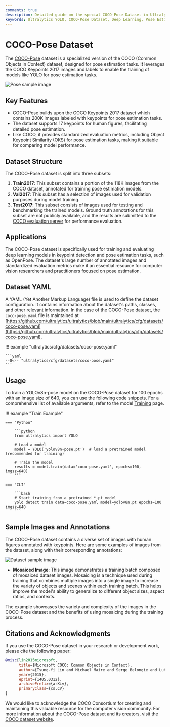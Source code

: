 ```yaml
---
comments: true
description: Detailed guide on the special COCO-Pose Dataset in Ultralytics. Learn about its key features, structure, and usage in pose estimation tasks with YOLO.
keywords: Ultralytics YOLO, COCO-Pose Dataset, Deep Learning, Pose Estimation, Training Models, Dataset YAML, openpose, YOLO
---
```


# COCO-Pose Dataset

The [COCO-Pose](https://cocodataset.org/#keypoints-2017) dataset is a specialized version of the COCO (Common Objects in Context) dataset, designed for pose estimation tasks. It leverages the COCO Keypoints 2017 images and labels to enable the training of models like YOLO for pose estimation tasks.

![Pose sample image](https://user-images.githubusercontent.com/26833433/239691398-d62692dc-713e-4207-9908-2f6710050e5c.jpg)

## Key Features

- COCO-Pose builds upon the COCO Keypoints 2017 dataset which contains 200K images labeled with keypoints for pose estimation tasks.
- The dataset supports 17 keypoints for human figures, facilitating detailed pose estimation.
- Like COCO, it provides standardized evaluation metrics, including Object Keypoint Similarity (OKS) for pose estimation tasks, making it suitable for comparing model performance.

## Dataset Structure

The COCO-Pose dataset is split into three subsets:

1. **Train2017**: This subset contains a portion of the 118K images from the COCO dataset, annotated for training pose estimation models.
2. **Val2017**: This subset has a selection of images used for validation purposes during model training.
3. **Test2017**: This subset consists of images used for testing and benchmarking the trained models. Ground truth annotations for this subset are not publicly available, and the results are submitted to the [COCO evaluation server](https://codalab.lisn.upsaclay.fr/competitions/7384) for performance evaluation.

## Applications

The COCO-Pose dataset is specifically used for training and evaluating deep learning models in keypoint detection and pose estimation tasks, such as OpenPose. The dataset's large number of annotated images and standardized evaluation metrics make it an essential resource for computer vision researchers and practitioners focused on pose estimation.

## Dataset YAML

A YAML (Yet Another Markup Language) file is used to define the dataset configuration. It contains information about the dataset's paths, classes, and other relevant information. In the case of the COCO-Pose dataset, the `coco-pose.yaml` file is maintained at [https://github.com/ultralytics/ultralytics/blob/main/ultralytics/cfg/datasets/coco-pose.yaml](https://github.com/ultralytics/ultralytics/blob/main/ultralytics/cfg/datasets/coco-pose.yaml).

!!! example "ultralytics/cfg/datasets/coco-pose.yaml"

    ```yaml
    --8<-- "ultralytics/cfg/datasets/coco-pose.yaml"
    ```

## Usage

To train a YOLOv8n-pose model on the COCO-Pose dataset for 100 epochs with an image size of 640, you can use the following code snippets. For a comprehensive list of available arguments, refer to the model [Training](../../modes/train.md) page.

!!! example "Train Example"

    === "Python"

        ```python
        from ultralytics import YOLO

        # Load a model
        model = YOLO('yolov8n-pose.pt')  # load a pretrained model (recommended for training)

        # Train the model
        results = model.train(data='coco-pose.yaml', epochs=100, imgsz=640)
        ```

    === "CLI"

        ```bash
        # Start training from a pretrained *.pt model
        yolo detect train data=coco-pose.yaml model=yolov8n.pt epochs=100 imgsz=640
        ```

## Sample Images and Annotations

The COCO-Pose dataset contains a diverse set of images with human figures annotated with keypoints. Here are some examples of images from the dataset, along with their corresponding annotations:

![Dataset sample image](https://user-images.githubusercontent.com/26833433/239690150-a9dc0bd0-7ad9-4b78-a30f-189ed727ea0e.jpg)

- **Mosaiced Image**: This image demonstrates a training batch composed of mosaiced dataset images. Mosaicing is a technique used during training that combines multiple images into a single image to increase the variety of objects and scenes within each training batch. This helps improve the model's ability to generalize to different object sizes, aspect ratios, and contexts.

The example showcases the variety and complexity of the images in the COCO-Pose dataset and the benefits of using mosaicing during the training process.

## Citations and Acknowledgments

If you use the COCO-Pose dataset in your research or development work, please cite the following paper:

```bibtex
@misc{lin2015microsoft,
      title={Microsoft COCO: Common Objects in Context},
      author={Tsung-Yi Lin and Michael Maire and Serge Belongie and Lubomir Bourdev and Ross Girshick and James Hays and Pietro Perona and Deva Ramanan and C. Lawrence Zitnick and Piotr Dollár},
      year={2015},
      eprint={1405.0312},
      archivePrefix={arXiv},
      primaryClass={cs.CV}
}
```

We would like to acknowledge the COCO Consortium for creating and maintaining this valuable resource for the computer vision community. For more information about the COCO-Pose dataset and its creators, visit the [COCO dataset website](https://cocodataset.org/#home).
